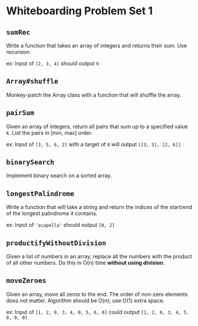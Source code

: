 # Whiteboarding Problem Set 1

## `sumRec`
Write a function that takes an array of integers and returns their sum. Use recursion.

ex: Input of `[2, 3, 4]` should output `9` 

## `Array#shuffle`

Monkey-patch the Array class with a function that will shuffle the array.

## `pairSum`

Given an array of integers, return all pairs that sum up to a specified value k. List the pairs in [min, max] order.

ex: Input of `[3, 5, 6, 2]` with a target of `8` will output `[[3, 5], [2, 6]]`

## `binarySearch`

Implement binary search on a sorted array.

## `longestPalindrome`

Write a function that will take a string and return the indices of the start/end of the longest palindrome it contains.

ex: Input of `'acapella'` should output `[0, 2]`

## `productifyWithoutDivision`

Given a list of numbers in an array, replace all the numbers with the product of all other numbers.  Do this in O(n) time **without using division**.

## `moveZeroes`

Given an array, move all zeros to the end. The order of non-zero elements does not matter. Algorithm should be O(n); use O(1) extra space.

ex: Input of `[1, 2, 0, 3, 4, 0, 5, 6, 0]` could output `[1, 2, 6, 3, 4, 5, 0, 0, 0]`